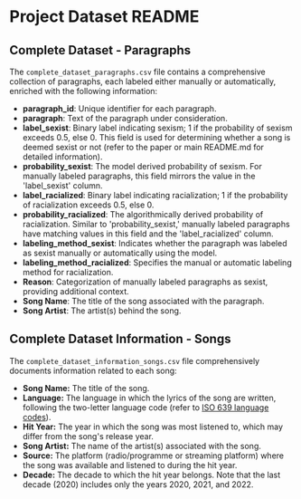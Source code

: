 # Project Dataset README

## Complete Dataset - Paragraphs

The `complete_dataset_paragraphs.csv` file contains a comprehensive collection of paragraphs, each labeled either manually or automatically, enriched with the following information:

- **paragraph_id**: Unique identifier for each paragraph.
- **paragraph**: Text of the paragraph under consideration.
- **label_sexist**: Binary label indicating sexism; 1 if the probability of sexism exceeds 0.5, else 0. This field is used for determining whether a song is deemed sexist or not (refer to the paper or main README.md for detailed information).
- **probability_sexist**: The model derived probability of sexism. For manually labeled paragraphs, this field mirrors the value in the 'label_sexist' column.
- **label_racialized**: Binary label indicating racialization; 1 if the probability of racialization exceeds 0.5, else 0.
- **probability_racialized**: The algorithmically derived probability of racialization. Similar to 'probability_sexist,' manually labeled paragraphs have matching values in this field and the 'label_racialized' column.
- **labeling_method_sexist**: Indicates whether the paragraph was labeled as sexist manually or automatically using the model.
- **labeling_method_racialized**: Specifies the manual or automatic labeling method for racialization.
- **Reason**: Categorization of manually labeled paragraphs as sexist, providing additional context.
- **Song Name**: The title of the song associated with the paragraph.
- **Song Artist**: The artist(s) behind the song.

## Complete Dataset Information - Songs

The `complete_dataset_information_songs.csv` file comprehensively documents information related to each song:

- **Song Name:** The title of the song.
- **Language:** The language in which the lyrics of the song are written, following the two-letter language code (refer to [ISO 639 language codes](https://en.wikipedia.org/wiki/List_of_ISO_639_language_codes)).
- **Hit Year:** The year in which the song was most listened to, which may differ from the song's release year.
- **Song Artist:** The name of the artist(s) associated with the song.
- **Source:** The platform (radio/programme or streaming platform) where the song was available and listened to during the hit year.
- **Decade:** The decade to which the hit year belongs. Note that the last decade (2020) includes only the years 2020, 2021, and 2022.
